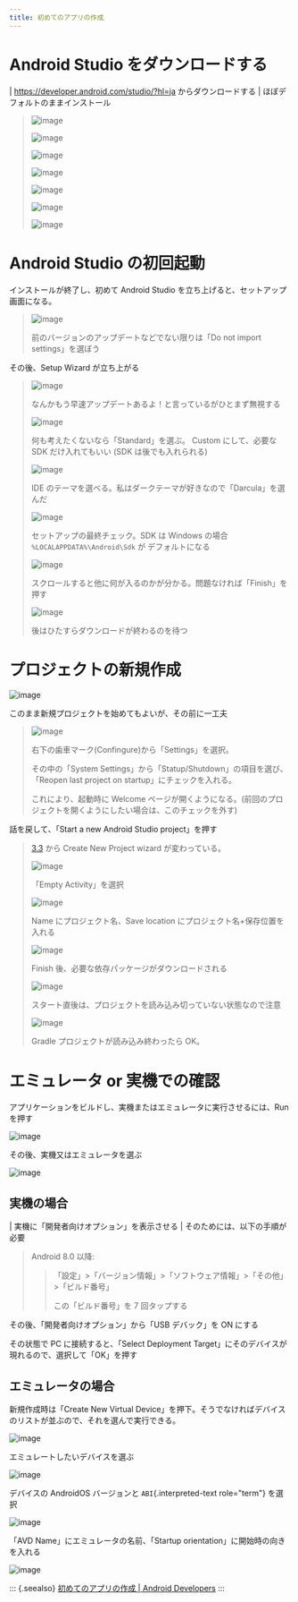 ```yaml
---
title: 初めてのアプリの作成
---
```


# Android Studio をダウンロードする

| <https://developer.android.com/studio/?hl=ja> からダウンロードする
| ほぼデフォルトのままインストール

> ![image](../images/1-1_install.PNG)
>
> ![image](../images/1-2_install.PNG)
>
> ![image](../images/1-3_install.PNG)
>
> ![image](../images/1-4_install.PNG)
>
> ![image](../images/1-5_install.PNG)
>
> ![image](../images/1-6_install.PNG)
>
> ![image](../images/1-7_install.PNG)

# Android Studio の初回起動

インストールが終了し、初めて Android
Studio を立ち上げると、セットアップ画面になる。

> ![image](../images/2-1_install.PNG)
>
> 前のバージョンのアップデートなどでない限りは「Do not import
> settings」を選ぼう

その後、Setup Wizard が立ち上がる

> ![image](../images/3-1_setup-wizard.PNG)
>
> なんかもう早速アップデートあるよ！と言っているがひとまず無視する
>
> ![image](../images/3-2_setup-wizard.PNG)
>
> 何も考えたくないなら「Standard」を選ぶ。
> Custom にして、必要な SDK だけ入れてもいい (SDK は後でも入れられる)
>
> ![image](../images/3-3_setup-wizard.PNG)
>
> IDE のテーマを選べる。私はダークテーマが好きなので「Darcula」を選んだ
>
> ![image](../images/3-4_setup-wizard.PNG)
>
> セットアップの最終チェック。SDK は Windows の場合
> `%LOCALAPPDATA%\Android\Sdk` が デフォルトになる
>
> ![image](../images/3-5_setup-wizard.PNG)
>
> スクロールすると他に何が入るのかが分かる。問題なければ「Finish」を押す
>
> ![image](../images/3-6_setup-wizard.PNG)
>
> 後はひたすらダウンロードが終わるのを待つ

# プロジェクトの新規作成

![image](../images/4-1_welcome.png)

このまま新規プロジェクトを始めてもよいが、その前に一工夫

> ![image](../images/5-1_settings.png)
>
> 右下の歯車マーク(Confingure)から「Settings」を選択。
>
> その中の「System
> Settings」から「Statup/Shutdown」の項目を選び、「Reopen last project
> on startup」にチェックを入れる。
>
> これにより、起動時に Welcome ページが開くようになる。(前回のプロジェクトを開くようにしたい場合は、このチェックを外す)

話を戻して、「Start a new Android Studio project」を押す

> [3.3](https://developer.android.com/studio/releases/?hl=ja#3-3-0) から
> Create New Project wizard が変わっている。
>
> ![image](../images/6-1_new-project.png)
>
> 「Empty Activity」を選択
>
> ![image](../images/6-2_new-project.png)
>
> Name にプロジェクト名、Save location にプロジェクト名+保存位置を入れる
>
> ![image](../images/6-3_new-project.png)
>
> Finish 後、必要な依存パッケージがダウンロードされる
>
> ![image](../images/7-1_start-project.png)
>
> スタート直後は、プロジェクトを読み込み切っていない状態なので注意
>
> ![image](../images/7-2_start-project.png)
>
> Gradle プロジェクトが読み込み終わったら OK。

# エミュレータ or 実機での確認

アプリケーションをビルドし、実機またはエミュレータに実行させるには、Run を押す

![image](../images/8-1_run.png)

その後、実機又はエミュレータを選ぶ

![image](../images/8-2_run.png)

## 実機の場合

| 実機に「開発者向けオプション」を表示させる
| そのためには、以下の手順が必要

> Android 8.0 以降:
>
> > 「設定」\>「バージョン情報」\>「ソフトウェア情報」\>「その他」\>「ビルド番号」
> >
> > この「ビルド番号」を 7 回タップする

その後、「開発者向けオプション」から「USB デバック」を ON にする

その状態で PC に接続すると、「Select Deployment
Target」にそのデバイスが現れるので、選択して「OK」を押す

## エミュレータの場合

新規作成時は「Create New Virtual
Device」を押下。そうでなければデバイスのリストが並ぶので、それを選んで実行できる。

![image](../images/8-2_run.png)

エミュレートしたいデバイスを選ぶ

![image](../images/9-1_create-virtual.png)

デバイスの AndroidOS バージョンと `ABI`{.interpreted-text role="term"}
を選択

![image](../images/9-2_create-virtual.png)

「AVD Name」にエミュレータの名前、「Startup
orientation」に開始時の向きを入れる

![image](../images/9-3_create-virtual.png)

::: {.seealso}
[初めてのアプリの作成 \| Android
Developers](https://developer.android.com/training/basics/firstapp/?hl=ja)
:::
